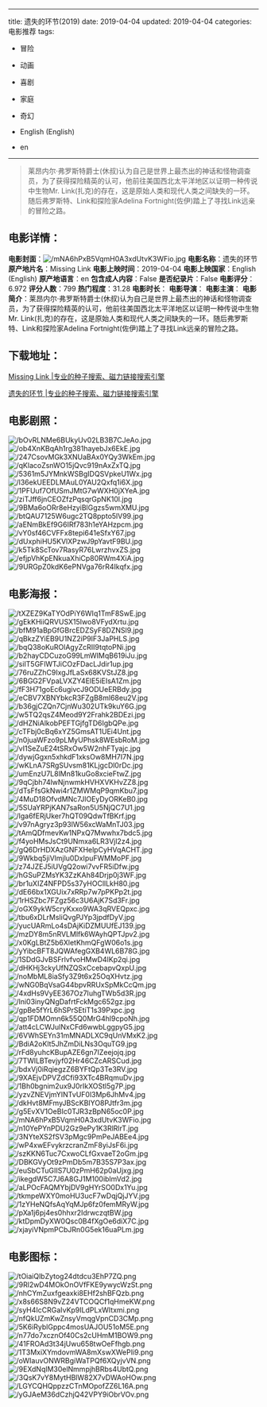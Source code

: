 
---
title: 遗失的环节(2019)
date: 2019-04-04
updated: 2019-04-04
categories: 电影推荐
tags:
- 冒险
- 动画
- 喜剧
- 家庭
- 奇幻

- English (English)
- en
---


> 莱昂内尔·弗罗斯特爵士(休叔)认为自己是世界上最杰出的神话和怪物调查员，为了获得探险精英的认可，他前往美国西北太平洋地区以证明一种传说中生物Mr. Link(扎克)的存在，这是原始人类和现代人类之间缺失的一环。随后弗罗斯特、Link和探险家Adelina Fortnight(佐伊)踏上了寻找Link远亲的冒险之路。

## **电影详情**：

**电影封面**：<img src="https://image.tmdb.org/t/p/w200/mNA6hPxB5VqmH0A3xdUtvK3WFio.jpg" alt="/mNA6hPxB5VqmH0A3xdUtvK3WFio.jpg" title="/mNA6hPxB5VqmH0A3xdUtvK3WFio.jpg">
**电影名称**：遗失的环节
**原产地片名**：Missing Link
**电影上映时间**：2019-04-04
**电影上映国家**：English (English)
**原产地语言**：en
**包含成人内容**：False
**是否纪录片**：False
**电影评分**：6.972
**评分人数**：799
**热门程度**：31.28
**电影时长**：
**电影导演**：
**电影主演**：
**电影简介**：莱昂内尔·弗罗斯特爵士(休叔)认为自己是世界上最杰出的神话和怪物调查员，为了获得探险精英的认可，他前往美国西北太平洋地区以证明一种传说中生物Mr. Link(扎克)的存在，这是原始人类和现代人类之间缺失的一环。随后弗罗斯特、Link和探险家Adelina Fortnight(佐伊)踏上了寻找Link远亲的冒险之路。

## **下载地址**：
[Missing Link |专业的种子搜索、磁力链接搜索引擎](https://movie.amd794.com:2083/?search=Missing%20Link&ordering=&mode=match_phrase&page_size=10&page=1)

[遗失的环节 |专业的种子搜索、磁力链接搜索引擎](https://movie.amd794.com:2083/?search=%E9%81%97%E5%A4%B1%E7%9A%84%E7%8E%AF%E8%8A%82&ordering=&mode=match_phrase&page_size=10&page=1)
 

## **电影剧照**：
<img src="https://image.tmdb.org/t/p/original/bOvRLNMe6BUkyUv02LB3B7CJeAo.jpg" alt="/bOvRLNMe6BUkyUv02LB3B7CJeAo.jpg" title="/bOvRLNMe6BUkyUv02LB3B7CJeAo.jpg"><img src="https://image.tmdb.org/t/p/original/ob4XnKBqAh1rg381hayebJx6EkE.jpg" alt="/ob4XnKBqAh1rg381hayebJx6EkE.jpg" title="/ob4XnKBqAh1rg381hayebJx6EkE.jpg"><img src="https://image.tmdb.org/t/p/original/247CsovMGk3XNUaBAx0YQy3WkEm.jpg" alt="/247CsovMGk3XNUaBAx0YQy3WkEm.jpg" title="/247CsovMGk3XNUaBAx0YQy3WkEm.jpg"><img src="https://image.tmdb.org/t/p/original/qKlacoZsnWO15jQvc919nAxZxTQ.jpg" alt="/qKlacoZsnWO15jQvc919nAxZxTQ.jpg" title="/qKlacoZsnWO15jQvc919nAxZxTQ.jpg"><img src="https://image.tmdb.org/t/p/original/5361m5JYMnkWSBgIDQSVpkeU1Wx.jpg" alt="/5361m5JYMnkWSBgIDQSVpkeU1Wx.jpg" title="/5361m5JYMnkWSBgIDQSVpkeU1Wx.jpg"><img src="https://image.tmdb.org/t/p/original/l36ekUEEDLMAuL0YAU2Qxfq1i6X.jpg" alt="/l36ekUEEDLMAuL0YAU2Qxfq1i6X.jpg" title="/l36ekUEEDLMAuL0YAU2Qxfq1i6X.jpg"><img src="https://image.tmdb.org/t/p/original/1PFUuf7OfUSmJMtG7wWXH0jXYeA.jpg" alt="/1PFUuf7OfUSmJMtG7wWXH0jXYeA.jpg" title="/1PFUuf7OfUSmJMtG7wWXH0jXYeA.jpg"><img src="https://image.tmdb.org/t/p/original/ziTJff6jnCEOZfzPqsqrGpNK10l.jpg" alt="/ziTJff6jnCEOZfzPqsqrGpNK10l.jpg" title="/ziTJff6jnCEOZfzPqsqrGpNK10l.jpg"><img src="https://image.tmdb.org/t/p/original/9BMa6oORr8eHzyiBlGgzs5wmXMU.jpg" alt="/9BMa6oORr8eHzyiBlGgzs5wmXMU.jpg" title="/9BMa6oORr8eHzyiBlGgzs5wmXMU.jpg"><img src="https://image.tmdb.org/t/p/original/btQAU7125W6ugc2TQ8ppto5lV99.jpg" alt="/btQAU7125W6ugc2TQ8ppto5lV99.jpg" title="/btQAU7125W6ugc2TQ8ppto5lV99.jpg"><img src="https://image.tmdb.org/t/p/original/aENmBkEf9G6IRf783h1eYAHzpcm.jpg" alt="/aENmBkEf9G6IRf783h1eYAHzpcm.jpg" title="/aENmBkEf9G6IRf783h1eYAHzpcm.jpg"><img src="https://image.tmdb.org/t/p/original/vY0sf46CVFFx8tepi641eSfxY67.jpg" alt="/vY0sf46CVFFx8tepi641eSfxY67.jpg" title="/vY0sf46CVFFx8tepi641eSfxY67.jpg"><img src="https://image.tmdb.org/t/p/original/dUxphiHU5KVlXPzwJ9pYavtF9BU.jpg" alt="/dUxphiHU5KVlXPzwJ9pYavtF9BU.jpg" title="/dUxphiHU5KVlXPzwJ9pYavtF9BU.jpg"><img src="https://image.tmdb.org/t/p/original/k5Tk8ScTov7RasyR76LwrzhvxZS.jpg" alt="/k5Tk8ScTov7RasyR76LwrzhvxZS.jpg" title="/k5Tk8ScTov7RasyR76LwrzhvxZS.jpg"><img src="https://image.tmdb.org/t/p/original/efjpVhKpENkuaXhiCp80RWm4XiA.jpg" alt="/efjpVhKpENkuaXhiCp80RWm4XiA.jpg" title="/efjpVhKpENkuaXhiCp80RWm4XiA.jpg"><img src="https://image.tmdb.org/t/p/original/9URGpZ0kdK6ePNVga76rR4Ikqfx.jpg" alt="/9URGpZ0kdK6ePNVga76rR4Ikqfx.jpg" title="/9URGpZ0kdK6ePNVga76rR4Ikqfx.jpg">

## **电影海报**：
<img src="https://image.tmdb.org/t/p/original/tXZEZ9KaTYOdPiY6WIq1TmF8SwE.jpg" alt="/tXZEZ9KaTYOdPiY6WIq1TmF8SwE.jpg" title="/tXZEZ9KaTYOdPiY6WIq1TmF8SwE.jpg"><img src="https://image.tmdb.org/t/p/original/gEkKHiiQRVUSX15Iwo8VFydXrtu.jpg" alt="/gEkKHiiQRVUSX15Iwo8VFydXrtu.jpg" title="/gEkKHiiQRVUSX15Iwo8VFydXrtu.jpg"><img src="https://image.tmdb.org/t/p/original/bfM91aBpGfGBrcEDZSyF8DZNSl9.jpg" alt="/bfM91aBpGfGBrcEDZSyF8DZNSl9.jpg" title="/bfM91aBpGfGBrcEDZSyF8DZNSl9.jpg"><img src="https://image.tmdb.org/t/p/original/qBkzZYiEB9U1NZ2iP9lF3JaPHLS.jpg" alt="/qBkzZYiEB9U1NZ2iP9lF3JaPHLS.jpg" title="/qBkzZYiEB9U1NZ2iP9lF3JaPHLS.jpg"><img src="https://image.tmdb.org/t/p/original/bqQ38oKuROlAgyZcRII9tqtoPNi.jpg" alt="/bqQ38oKuROlAgyZcRII9tqtoPNi.jpg" title="/bqQ38oKuROlAgyZcRII9tqtoPNi.jpg"><img src="https://image.tmdb.org/t/p/original/b2hayCDCuzoG99LmWIMqB619iJu.jpg" alt="/b2hayCDCuzoG99LmWIMqB619iJu.jpg" title="/b2hayCDCuzoG99LmWIMqB619iJu.jpg"><img src="https://image.tmdb.org/t/p/original/siIT5GFlWTJiCOzFDacLJdir1up.jpg" alt="/siIT5GFlWTJiCOzFDacLJdir1up.jpg" title="/siIT5GFlWTJiCOzFDacLJdir1up.jpg"><img src="https://image.tmdb.org/t/p/original/76ruZZhC9IxgJfLaSx68KVStJZ8.jpg" alt="/76ruZZhC9IxgJfLaSx68KVStJZ8.jpg" title="/76ruZZhC9IxgJfLaSx68KVStJZ8.jpg"><img src="https://image.tmdb.org/t/p/original/6BGG2FVpaLVXZY4ElE5iEIsA1Zm.jpg" alt="/6BGG2FVpaLVXZY4ElE5iEIsA1Zm.jpg" title="/6BGG2FVpaLVXZY4ElE5iEIsA1Zm.jpg"><img src="https://image.tmdb.org/t/p/original/fF3H71goEc6ugivcJ9ODUeERBdy.jpg" alt="/fF3H71goEc6ugivcJ9ODUeERBdy.jpg" title="/fF3H71goEc6ugivcJ9ODUeERBdy.jpg"><img src="https://image.tmdb.org/t/p/original/eCBV7XBNYbkcR3FZgB8ml68eu2V.jpg" alt="/eCBV7XBNYbkcR3FZgB8ml68eu2V.jpg" title="/eCBV7XBNYbkcR3FZgB8ml68eu2V.jpg"><img src="https://image.tmdb.org/t/p/original/b36gjCZQn7CjnWu302UTk9kuY6G.jpg" alt="/b36gjCZQn7CjnWu302UTk9kuY6G.jpg" title="/b36gjCZQn7CjnWu302UTk9kuY6G.jpg"><img src="https://image.tmdb.org/t/p/original/w5TQ2qsZ4Meod9Y2Frahk2BDEzi.jpg" alt="/w5TQ2qsZ4Meod9Y2Frahk2BDEzi.jpg" title="/w5TQ2qsZ4Meod9Y2Frahk2BDEzi.jpg"><img src="https://image.tmdb.org/t/p/original/dHZNiAlkobPEFTGjfgTD6IgbQPe.jpg" alt="/dHZNiAlkobPEFTGjfgTD6IgbQPe.jpg" title="/dHZNiAlkobPEFTGjfgTD6IgbQPe.jpg"><img src="https://image.tmdb.org/t/p/original/cTFbj0cBq6xYZ5GmsAT1UEi4Unt.jpg" alt="/cTFbj0cBq6xYZ5GmsAT1UEi4Unt.jpg" title="/cTFbj0cBq6xYZ5GmsAT1UEi4Unt.jpg"><img src="https://image.tmdb.org/t/p/original/n0juaWFzo9pLMyUPhsk8WEsbRoM.jpg" alt="/n0juaWFzo9pLMyUPhsk8WEsbRoM.jpg" title="/n0juaWFzo9pLMyUPhsk8WEsbRoM.jpg"><img src="https://image.tmdb.org/t/p/original/vI1SeZuE24tSRxOw5W2nhFTyajc.jpg" alt="/vI1SeZuE24tSRxOw5W2nhFTyajc.jpg" title="/vI1SeZuE24tSRxOw5W2nhFTyajc.jpg"><img src="https://image.tmdb.org/t/p/original/dywjGgxn5xhkdF1xksOw8MH7I7N.jpg" alt="/dywjGgxn5xhkdF1xksOw8MH7I7N.jpg" title="/dywjGgxn5xhkdF1xksOw8MH7I7N.jpg"><img src="https://image.tmdb.org/t/p/original/wKLnA7SRgSUvsm81KLjgcDl0rDc.jpg" alt="/wKLnA7SRgSUvsm81KLjgcDl0rDc.jpg" title="/wKLnA7SRgSUvsm81KLjgcDl0rDc.jpg"><img src="https://image.tmdb.org/t/p/original/umEnzU7L8lMn81kuGo8xcieFtwZ.jpg" alt="/umEnzU7L8lMn81kuGo8xcieFtwZ.jpg" title="/umEnzU7L8lMn81kuGo8xcieFtwZ.jpg"><img src="https://image.tmdb.org/t/p/original/9qCjbh74lwNjnwmkHVHXVKHvZZ8.jpg" alt="/9qCjbh74lwNjnwmkHVHXVKHvZZ8.jpg" title="/9qCjbh74lwNjnwmkHVHXVKHvZZ8.jpg"><img src="https://image.tmdb.org/t/p/original/dTsFfsGkNwi4r1ZMWMqP9qmKbu7.jpg" alt="/dTsFfsGkNwi4r1ZMWMqP9qmKbu7.jpg" title="/dTsFfsGkNwi4r1ZMWMqP9qmKbu7.jpg"><img src="https://image.tmdb.org/t/p/original/4MuD18OfvdMNc7JlOEyDyORKeB0.jpg" alt="/4MuD18OfvdMNc7JlOEyDyORKeB0.jpg" title="/4MuD18OfvdMNc7JlOEyDyORKeB0.jpg"><img src="https://image.tmdb.org/t/p/original/5SUaYRPjKAN7saRon5U5NjQC7U1.jpg" alt="/5SUaYRPjKAN7saRon5U5NjQC7U1.jpg" title="/5SUaYRPjKAN7saRon5U5NjQC7U1.jpg"><img src="https://image.tmdb.org/t/p/original/lga6fERjUker7hQT09QdwTfBKrf.jpg" alt="/lga6fERjUker7hQT09QdwTfBKrf.jpg" title="/lga6fERjUker7hQT09QdwTfBKrf.jpg"><img src="https://image.tmdb.org/t/p/original/v97nAgryz3p93lW56xcWaMnTJ03.jpg" alt="/v97nAgryz3p93lW56xcWaMnTJ03.jpg" title="/v97nAgryz3p93lW56xcWaMnTJ03.jpg"><img src="https://image.tmdb.org/t/p/original/tAmQDfmevKw1NPxQ7Mwwhx7bdc5.jpg" alt="/tAmQDfmevKw1NPxQ7Mwwhx7bdc5.jpg" title="/tAmQDfmevKw1NPxQ7Mwwhx7bdc5.jpg"><img src="https://image.tmdb.org/t/p/original/f4yoHMsJsCt9UNmxa6LR3Vjl2z4.jpg" alt="/f4yoHMsJsCt9UNmxa6LR3Vjl2z4.jpg" title="/f4yoHMsJsCt9UNmxa6LR3Vjl2z4.jpg"><img src="https://image.tmdb.org/t/p/original/gQ6DrHDXAzGNFXHelpCyHVqACHT.jpg" alt="/gQ6DrHDXAzGNFXHelpCyHVqACHT.jpg" title="/gQ6DrHDXAzGNFXHelpCyHVqACHT.jpg"><img src="https://image.tmdb.org/t/p/original/9Wkbq5jiVlmjlu0DxIpuFWMMoPF.jpg" alt="/9Wkbq5jiVlmjlu0DxIpuFWMMoPF.jpg" title="/9Wkbq5jiVlmjlu0DxIpuFWMMoPF.jpg"><img src="https://image.tmdb.org/t/p/original/z74JZEJ5iUVgQ2owi7vvFR5iDfw.jpg" alt="/z74JZEJ5iUVgQ2owi7vvFR5iDfw.jpg" title="/z74JZEJ5iUVgQ2owi7vvFR5iDfw.jpg"><img src="https://image.tmdb.org/t/p/original/hGSuPZMsYK3ZzKAh84Drjp0j3WF.jpg" alt="/hGSuPZMsYK3ZzKAh84Drjp0j3WF.jpg" title="/hGSuPZMsYK3ZzKAh84Drjp0j3WF.jpg"><img src="https://image.tmdb.org/t/p/original/br1uXIZ4NFPD5s37yHOCllLkH80.jpg" alt="/br1uXIZ4NFPD5s37yHOCllLkH80.jpg" title="/br1uXIZ4NFPD5s37yHOCllLkH80.jpg"><img src="https://image.tmdb.org/t/p/original/dE66bx1XGUix7xRRp7w7pPKPp2t.jpg" alt="/dE66bx1XGUix7xRRp7w7pPKPp2t.jpg" title="/dE66bx1XGUix7xRRp7w7pPKPp2t.jpg"><img src="https://image.tmdb.org/t/p/original/1rHSZbc7FZgz56c3U6AjK7Sd3Fr.jpg" alt="/1rHSZbc7FZgz56c3U6AjK7Sd3Fr.jpg" title="/1rHSZbc7FZgz56c3U6AjK7Sd3Fr.jpg"><img src="https://image.tmdb.org/t/p/original/oGX9ykW5cryKxxo9WA3qRVEQpxc.jpg" alt="/oGX9ykW5cryKxxo9WA3qRVEQpxc.jpg" title="/oGX9ykW5cryKxxo9WA3qRVEQpxc.jpg"><img src="https://image.tmdb.org/t/p/original/tbu6xDLrMsliQvgPJYp3jpdfDyV.jpg" alt="/tbu6xDLrMsliQvgPJYp3jpdfDyV.jpg" title="/tbu6xDLrMsliQvgPJYp3jpdfDyV.jpg"><img src="https://image.tmdb.org/t/p/original/yucUARmLo4sDAjKiDZMUUfEJ139.jpg" alt="/yucUARmLo4sDAjKiDZMUUfEJ139.jpg" title="/yucUARmLo4sDAjKiDZMUUfEJ139.jpg"><img src="https://image.tmdb.org/t/p/original/mzDY8m5nRVLMlfk6WAyhQPTJpv2.jpg" alt="/mzDY8m5nRVLMlfk6WAyhQPTJpv2.jpg" title="/mzDY8m5nRVLMlfk6WAyhQPTJpv2.jpg"><img src="https://image.tmdb.org/t/p/original/x0KgLBtZ5b6XletKhmQFgW06o1s.jpg" alt="/x0KgLBtZ5b6XletKhmQFgW06o1s.jpg" title="/x0KgLBtZ5b6XletKhmQFgW06o1s.jpg"><img src="https://image.tmdb.org/t/p/original/yYibcBFT8JQWAfegGXB4WL6B78G.jpg" alt="/yYibcBFT8JQWAfegGXB4WL6B78G.jpg" title="/yYibcBFT8JQWAfegGXB4WL6B78G.jpg"><img src="https://image.tmdb.org/t/p/original/1SDdGJvBSFrlvfvoHMwD4lKp2qi.jpg" alt="/1SDdGJvBSFrlvfvoHMwD4lKp2qi.jpg" title="/1SDdGJvBSFrlvfvoHMwD4lKp2qi.jpg"><img src="https://image.tmdb.org/t/p/original/dHKHj3ckyUfNZQSxCcebapvQxpU.jpg" alt="/dHKHj3ckyUfNZQSxCcebapvQxpU.jpg" title="/dHKHj3ckyUfNZQSxCcebapvQxpU.jpg"><img src="https://image.tmdb.org/t/p/original/noMbML8iaSfy3Z9t6x25OqXHvtz.jpg" alt="/noMbML8iaSfy3Z9t6x25OqXHvtz.jpg" title="/noMbML8iaSfy3Z9t6x25OqXHvtz.jpg"><img src="https://image.tmdb.org/t/p/original/wNG0BqVsaG44bpvRRUxSpMkCcQm.jpg" alt="/wNG0BqVsaG44bpvRRUxSpMkCcQm.jpg" title="/wNG0BqVsaG44bpvRRUxSpMkCcQm.jpg"><img src="https://image.tmdb.org/t/p/original/4xdHs9VyEE367Oz7IuhgTWb5d3R.jpg" alt="/4xdHs9VyEE367Oz7IuhgTWb5d3R.jpg" title="/4xdHs9VyEE367Oz7IuhgTWb5d3R.jpg"><img src="https://image.tmdb.org/t/p/original/lni03inyQNgDafrtFckMgc652gz.jpg" alt="/lni03inyQNgDafrtFckMgc652gz.jpg" title="/lni03inyQNgDafrtFckMgc652gz.jpg"><img src="https://image.tmdb.org/t/p/original/gpBe5fYrL6hSPrSEtiT1s39Pxpc.jpg" alt="/gpBe5fYrL6hSPrSEtiT1s39Pxpc.jpg" title="/gpBe5fYrL6hSPrSEtiT1s39Pxpc.jpg"><img src="https://image.tmdb.org/t/p/original/qp1FDMOmn6k55Q0MrG4hl9cpoNh.jpg" alt="/qp1FDMOmn6k55Q0MrG4hl9cpoNh.jpg" title="/qp1FDMOmn6k55Q0MrG4hl9cpoNh.jpg"><img src="https://image.tmdb.org/t/p/original/att4cLCWJulNxCFd6wwbLggpyG5.jpg" alt="/att4cLCWJulNxCFd6wwbLggpyG5.jpg" title="/att4cLCWJulNxCFd6wwbLggpyG5.jpg"><img src="https://image.tmdb.org/t/p/original/6VWhSEYn31mMNADLXC9qUnVMxK2.jpg" alt="/6VWhSEYn31mMNADLXC9qUnVMxK2.jpg" title="/6VWhSEYn31mMNADLXC9qUnVMxK2.jpg"><img src="https://image.tmdb.org/t/p/original/BdiA2oKlt5JhZmDiLNs3OquTG9.jpg" alt="/BdiA2oKlt5JhZmDiLNs3OquTG9.jpg" title="/BdiA2oKlt5JhZmDiLNs3OquTG9.jpg"><img src="https://image.tmdb.org/t/p/original/rFd8yuhcKBupAZE6gn7IZeejojq.jpg" alt="/rFd8yuhcKBupAZE6gn7IZeejojq.jpg" title="/rFd8yuhcKBupAZE6gn7IZeejojq.jpg"><img src="https://image.tmdb.org/t/p/original/7TWlLBTevjyf02Hr46CZcARSCud.jpg" alt="/7TWlLBTevjyf02Hr46CZcARSCud.jpg" title="/7TWlLBTevjyf02Hr46CZcARSCud.jpg"><img src="https://image.tmdb.org/t/p/original/bdxVj0iRqiegzZ6BYFtQp3Te3RV.jpg" alt="/bdxVj0iRqiegzZ6BYFtQp3Te3RV.jpg" title="/bdxVj0iRqiegzZ6BYFtQp3Te3RV.jpg"><img src="https://image.tmdb.org/t/p/original/9XAEjvDPVZdCfi93XTc4BRqmuDv.jpg" alt="/9XAEjvDPVZdCfi93XTc4BRqmuDv.jpg" title="/9XAEjvDPVZdCfi93XTc4BRqmuDv.jpg"><img src="https://image.tmdb.org/t/p/original/1Bh0bgnim2ux9J0rIkXOStl5g7P.jpg" alt="/1Bh0bgnim2ux9J0rIkXOStl5g7P.jpg" title="/1Bh0bgnim2ux9J0rIkXOStl5g7P.jpg"><img src="https://image.tmdb.org/t/p/original/yzvZNEVjmYINTvUF0l3Mp6JhMv4.jpg" alt="/yzvZNEVjmYINTvUF0l3Mp6JhMv4.jpg" title="/yzvZNEVjmYINTvUF0l3Mp6JhMv4.jpg"><img src="https://image.tmdb.org/t/p/original/dkHvt8MFmyJBScKBIYO8PJtfr3m.jpg" alt="/dkHvt8MFmyJBScKBIYO8PJtfr3m.jpg" title="/dkHvt8MFmyJBScKBIYO8PJtfr3m.jpg"><img src="https://image.tmdb.org/t/p/original/g5EvXV1OeBIc0TJR3zBpN65oc0P.jpg" alt="/g5EvXV1OeBIc0TJR3zBpN65oc0P.jpg" title="/g5EvXV1OeBIc0TJR3zBpN65oc0P.jpg"><img src="https://image.tmdb.org/t/p/original/mNA6hPxB5VqmH0A3xdUtvK3WFio.jpg" alt="/mNA6hPxB5VqmH0A3xdUtvK3WFio.jpg" title="/mNA6hPxB5VqmH0A3xdUtvK3WFio.jpg"><img src="https://image.tmdb.org/t/p/original/n10YePYnPDU2Gz9ePy1K3RlRlrT.jpg" alt="/n10YePYnPDU2Gz9ePy1K3RlRlrT.jpg" title="/n10YePYnPDU2Gz9ePy1K3RlRlrT.jpg"><img src="https://image.tmdb.org/t/p/original/3NYteXS2fSV3pMgc9PmPeJABEe4.jpg" alt="/3NYteXS2fSV3pMgc9PmPeJABEe4.jpg" title="/3NYteXS2fSV3pMgc9PmPeJABEe4.jpg"><img src="https://image.tmdb.org/t/p/original/wP4xwEFvykrzcranZmF8yiJsF6i.jpg" alt="/wP4xwEFvykrzcranZmF8yiJsF6i.jpg" title="/wP4xwEFvykrzcranZmF8yiJsF6i.jpg"><img src="https://image.tmdb.org/t/p/original/szKKN6Tuc7CxwoCLfGxvaeT2oGm.jpg" alt="/szKKN6Tuc7CxwoCLfGxvaeT2oGm.jpg" title="/szKKN6Tuc7CxwoCLfGxvaeT2oGm.jpg"><img src="https://image.tmdb.org/t/p/original/DBKGVyOt9zPmDb5m7B35S7P3ax.jpg" alt="/DBKGVyOt9zPmDb5m7B35S7P3ax.jpg" title="/DBKGVyOt9zPmDb5m7B35S7P3ax.jpg"><img src="https://image.tmdb.org/t/p/original/euSbCTuGIIS7U0zPmH62p0aUjxg.jpg" alt="/euSbCTuGIIS7U0zPmH62p0aUjxg.jpg" title="/euSbCTuGIIS7U0zPmH62p0aUjxg.jpg"><img src="https://image.tmdb.org/t/p/original/ikegdW5C7J6A8GJ1M100iblmVd2.jpg" alt="/ikegdW5C7J6A8GJ1M100iblmVd2.jpg" title="/ikegdW5C7J6A8GJ1M100iblmVd2.jpg"><img src="https://image.tmdb.org/t/p/original/aLPOcFAQMYbjDV9gHYrSO0Dx1Yu.jpg" alt="/aLPOcFAQMYbjDV9gHYrSO0Dx1Yu.jpg" title="/aLPOcFAQMYbjDV9gHYrSO0Dx1Yu.jpg"><img src="https://image.tmdb.org/t/p/original/tkmpeWXY0moHU3ucF7wDqjQjJYV.jpg" alt="/tkmpeWXY0moHU3ucF7wDqjQjJYV.jpg" title="/tkmpeWXY0moHU3ucF7wDqjQjJYV.jpg"><img src="https://image.tmdb.org/t/p/original/1zYHeNQfsAqYqMJp6fz0femMRyW.jpg" alt="/1zYHeNQfsAqYqMJp6fz0femMRyW.jpg" title="/1zYHeNQfsAqYqMJp6fz0femMRyW.jpg"><img src="https://image.tmdb.org/t/p/original/pXa1j6pj4es0hhxr2IdrwczqtBW.jpg" alt="/pXa1j6pj4es0hhxr2IdrwczqtBW.jpg" title="/pXa1j6pj4es0hhxr2IdrwczqtBW.jpg"><img src="https://image.tmdb.org/t/p/original/ktDpmDyXW0Qsc0B4fXgOe6diX7C.jpg" alt="/ktDpmDyXW0Qsc0B4fXgOe6diX7C.jpg" title="/ktDpmDyXW0Qsc0B4fXgOe6diX7C.jpg"><img src="https://image.tmdb.org/t/p/original/xjayiVNpmPCbJRn0G5ek16uaPLm.jpg" alt="/xjayiVNpmPCbJRn0G5ek16uaPLm.jpg" title="/xjayiVNpmPCbJRn0G5ek16uaPLm.jpg">

## **电影图标**：
<img src="https://image.tmdb.org/t/p/original/tOiaiQlbZytog24dtdcu3EhP7ZQ.png" alt="/tOiaiQlbZytog24dtdcu3EhP7ZQ.png" title="/tOiaiQlbZytog24dtdcu3EhP7ZQ.png"><img src="https://image.tmdb.org/t/p/original/9Rl2wD4MOkOnOVfFKE9ywycWzSt.png" alt="/9Rl2wD4MOkOnOVfFKE9ywycWzSt.png" title="/9Rl2wD4MOkOnOVfFKE9ywycWzSt.png"><img src="https://image.tmdb.org/t/p/original/nhCYmZuxfgeaxki8EHf2shBFQzb.png" alt="/nhCYmZuxfgeaxki8EHf2shBFQzb.png" title="/nhCYmZuxfgeaxki8EHf2shBFQzb.png"><img src="https://image.tmdb.org/t/p/original/x8s66S8N9vZ24VTCOQCf1qHmeKW.png" alt="/x8s66S8N9vZ24VTCOQCf1qHmeKW.png" title="/x8s66S8N9vZ24VTCOQCf1qHmeKW.png"><img src="https://image.tmdb.org/t/p/original/syH4IcCRGaIvKp9ILdPLxWItxmi.png" alt="/syH4IcCRGaIvKp9ILdPLxWItxmi.png" title="/syH4IcCRGaIvKp9ILdPLxWItxmi.png"><img src="https://image.tmdb.org/t/p/original/nfQkUZmKwZnsyVmqgVpnCD3CMp.png" alt="/nfQkUZmKwZnsyVmqgVpnCD3CMp.png" title="/nfQkUZmKwZnsyVmqgVpnCD3CMp.png"><img src="https://image.tmdb.org/t/p/original/5K6iRyblGppc4mosUAJOU51oM5E.png" alt="/5K6iRyblGppc4mosUAJOU51oM5E.png" title="/5K6iRyblGppc4mosUAJOU51oM5E.png"><img src="https://image.tmdb.org/t/p/original/n77do7xcznOf40Cs2cUHmM1BOW9.png" alt="/n77do7xcznOf40Cs2cUHmM1BOW9.png" title="/n77do7xcznOf40Cs2cUHmM1BOW9.png"><img src="https://image.tmdb.org/t/p/original/41FROAd3t34jUwu658twOeFfhgb.png" alt="/41FROAd3t34jUwu658twOeFfhgb.png" title="/41FROAd3t34jUwu658twOeFfhgb.png"><img src="https://image.tmdb.org/t/p/original/1T3MxiXYmdovmWA8mXswXWePIi9.png" alt="/1T3MxiXYmdovmWA8mXswXWePIi9.png" title="/1T3MxiXYmdovmWA8mXswXWePIi9.png"><img src="https://image.tmdb.org/t/p/original/oWIauvONWRBgiWaTPQf6XQyjvVN.png" alt="/oWIauvONWRBgiWaTPQf6XQyjvVN.png" title="/oWIauvONWRBgiWaTPQf6XQyjvVN.png"><img src="https://image.tmdb.org/t/p/original/9EXdNqlM30elNmmpjhBRbs4UbtQ.png" alt="/9EXdNqlM30elNmmpjhBRbs4UbtQ.png" title="/9EXdNqlM30elNmmpjhBRbs4UbtQ.png"><img src="https://image.tmdb.org/t/p/original/3QsK7vY8MytHBlW82X7vDWAoHOw.png" alt="/3QsK7vY8MytHBlW82X7vDWAoHOw.png" title="/3QsK7vY8MytHBlW82X7vDWAoHOw.png"><img src="https://image.tmdb.org/t/p/original/LGYCQHQppzzCTnMOpofZZ6L16A.png" alt="/LGYCQHQppzzCTnMOpofZZ6L16A.png" title="/LGYCQHQppzzCTnMOpofZZ6L16A.png"><img src="https://image.tmdb.org/t/p/original/yGJAeM36dCzhjQ42VPY9iObrVOv.png" alt="/yGJAeM36dCzhjQ42VPY9iObrVOv.png" title="/yGJAeM36dCzhjQ42VPY9iObrVOv.png">
